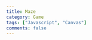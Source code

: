 ```yaml
---
title: Maze
category: Game
tags: ["Javascript", "Canvas"]
comments: false
---
```


<canvas id="maze" width="600px" height="300px"></canvas>

<script>
	var canvas = document.getElementById("maze");
	var ctx = canvas.getContext("2d");

	// var ctx = $("#maze").getContext("2d"); // why can't?

	function Text(x1, y1, text){
		ctx.font = "30px OpenSansLight";
		ctx.fillText(text, x1, y1);
	}

	function Line(x1, y1, x2, y2){
		color = new Object();
	 	color.start = "rgb(" + Math.floor(x1 / canvas.width * 255) + ", " + Math.floor(y1 / canvas.height  * 255) + ", 0)";
		color.end = "rgb(" + Math.floor(x2 / canvas.width * 255) + ", " + Math.floor(y2 / canvas.height  * 255) + ", 0)";

		// var col = 'rgb('+
		//     Math.floor(Math.random()*256)+','+
		//     Math.floor(Math.random()*256)+','+
		//     Math.floor(Math.random()*256)+')'; //random color.

		var grd = ctx.createLinearGradient(x1, y1, x2, y2);
		grd.addColorStop(0, color.start);
		grd.addColorStop(1, color.end);
		ctx.strokeStyle = grd;

		ctx.beginPath(); // !!! very important.
		ctx.moveTo(x1, y1);
		ctx.lineTo(x2, y2);
		ctx.stroke();
		ctx.closePath();
	}

	function RadialGradient(x1, y1, x2, y2, r1, r2){
		var grd = ctx.createRadialGradient(x1, y1, r1, x2, y2, r2);
		grd.addColorStop(0, "#e8e8e8");
		grd.addColorStop(1, "#252525");

		ctx.fillStyle = grd;
		ctx.fillRect(0, 0, canvas.width, canvas.height);
	}

	function TiltedMaze(){
		var unit = 23;
		offset = new Object(); //
		offset.x = canvas.width % unit / 2;
		offset.y = canvas.height % unit / 2;
		for(var x = offset.x; x < canvas.width - offset.x; x += unit){
			for(var y = offset.y; y < canvas.height - offset.y; y += unit){
				if(Math.random() > 0.5) Line(x, y, x + unit, y + unit);
				else Line(x + unit, y, x, y + unit);
			}
		}
	}

	function Draw(clear){

		ctx.clearRect(0, 0, canvas.width, canvas.height);

		// RadialGradient(canvas.width / 2, canvas.height / 2, canvas.width / 2, canvas.height / 2, canvas.height / 3, canvas.width);

		if(!clear) TiltedMaze();
		// else Text(canvas.width / 2 - 50, canvas.height / 2, "Click");
	
	}

	Draw(true);

	$("#maze").click(function(){

		Draw();
	
	});

</script>